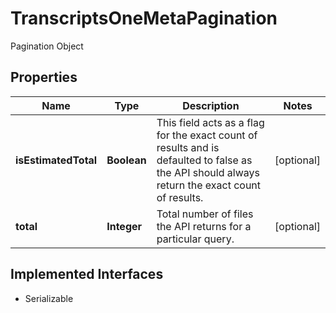 

# TranscriptsOneMetaPagination

Pagination Object

## Properties

Name | Type | Description | Notes
------------ | ------------- | ------------- | -------------
**isEstimatedTotal** | **Boolean** | This field acts as a flag for the exact count of results and is defaulted to false as the API should always return the exact count of results.              |  [optional]
**total** | **Integer** | Total number of files the API returns for a particular query. |  [optional]


## Implemented Interfaces

* Serializable


